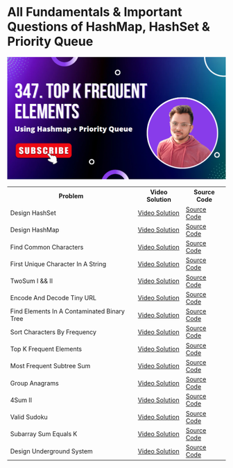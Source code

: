 # All Fundamentals & Important Questions of HashMap, HashSet & Priority Queue

[![](https://github.com/Vishal-raj-1/DSA-for-Placement-Internship/blob/main/Assets/hashmap%26hashset.png)](https://www.youtube.com/playlist?list=PLSH9gf0XETouStSgwNw_7YCHhRgQU4lvd)


<table>
  <tr>
    <th>Problem</th>
    <th>Video Solution</th>    
    <th>Source Code</th>    
  </tr>
  <tr>
    <td>Design HashSet</td>
    <td><a href="https://www.youtube.com/watch?v=QfgH3_MmrOM&list=PLSH9gf0XETouStSgwNw_7YCHhRgQU4lvd&index=1">Video Solution</a></td>    
    <td><a href="designHashSet.cpp">Source Code</a></td>       
  </tr>
  <tr>
    <td>Design HashMap</td>
    <td><a href="https://www.youtube.com/watch?v=QfgH3_MmrOM&list=PLSH9gf0XETouStSgwNw_7YCHhRgQU4lvd&index=2">Video Solution</a></td>    
    <td><a href="designHashMap.cpp">Source Code</a></td>       
  </tr>
  <tr>
    <td>Find Common Characters</td>
    <td><a href="https://www.youtube.com/watch?v=QfgH3_MmrOM&list=PLSH9gf0XETouStSgwNw_7YCHhRgQU4lvd&index=3">Video Solution</a></td>    
    <td><a href="findCommonCharacters.cpp">Source Code</a></td>       
  </tr>
  <tr>
    <td>First Unique Character In A String</td>
    <td><a href="https://www.youtube.com/watch?v=QfgH3_MmrOM&list=PLSH9gf0XETouStSgwNw_7YCHhRgQU4lvd&index=4">Video Solution</a></td>    
    <td><a href="firstUniqueCharacterInAString.cpp">Source Code</a></td>       
  </tr>
  <tr>
    <td>TwoSum I && II</td>
    <td><a href="https://www.youtube.com/watch?v=QfgH3_MmrOM&list=PLSH9gf0XETouStSgwNw_7YCHhRgQU4lvd&index=5">Video Solution</a></td>    
    <td><a href="twoSum.cpp">Source Code</a></td>       
  </tr>
  <tr>
    <td>Encode And Decode Tiny URL</td>
    <td><a href="https://www.youtube.com/watch?v=QfgH3_MmrOM&list=PLSH9gf0XETouStSgwNw_7YCHhRgQU4lvd&index=6">Video Solution</a></td>    
    <td><a href="encodeAndDecodeTinyURL.cpp">Source Code</a></td>       
  </tr>
  <tr>
    <td>Find Elements In A Contaminated Binary Tree</td>
    <td><a href="https://www.youtube.com/watch?v=QfgH3_MmrOM&list=PLSH9gf0XETouStSgwNw_7YCHhRgQU4lvd&index=7">Video Solution</a></td>    
    <td><a href="findElementsInAContaminatedBinaryTree.cpp">Source Code</a></td>       
  </tr>
  <tr>
    <td>Sort Characters By Frequency</td>
    <td><a href="https://www.youtube.com/watch?v=QfgH3_MmrOM&list=PLSH9gf0XETouStSgwNw_7YCHhRgQU4lvd&index=8">Video Solution</a></td>    
    <td><a href="sortCharactersByFrequency.cpp">Source Code</a></td>       
  </tr>
  <tr>
    <td>Top K Frequent Elements</td>
    <td><a href="https://www.youtube.com/watch?v=QfgH3_MmrOM&list=PLSH9gf0XETouStSgwNw_7YCHhRgQU4lvd&index=9">Video Solution</a></td>    
    <td><a href="topKFrequentElements.cpp">Source Code</a></td>       
  </tr>
  <tr>
    <td>Most Frequent Subtree Sum</td>
    <td><a href="https://www.youtube.com/watch?v=QfgH3_MmrOM&list=PLSH9gf0XETouStSgwNw_7YCHhRgQU4lvd&index=10">Video Solution</a></td>    
    <td><a href="mostFrequentSubtreeSum.cpp">Source Code</a></td>       
  </tr>
  <tr>
    <td>Group Anagrams</td>
    <td><a href="https://www.youtube.com/watch?v=QfgH3_MmrOM&list=PLSH9gf0XETouStSgwNw_7YCHhRgQU4lvd&index=11">Video Solution</a></td>    
    <td><a href="groupAnagrams.cpp">Source Code</a></td>       
  </tr>
  <tr>
    <td>4Sum II</td>
    <td><a href="https://www.youtube.com/watch?v=QfgH3_MmrOM&list=PLSH9gf0XETouStSgwNw_7YCHhRgQU4lvd&index=12">Video Solution</a></td>    
    <td><a href="4Sum2.cpp">Source Code</a></td>       
  </tr>
  <tr>
    <td>Valid Sudoku</td>
    <td><a href="https://www.youtube.com/watch?v=QfgH3_MmrOM&list=PLSH9gf0XETouStSgwNw_7YCHhRgQU4lvd&index=13">Video Solution</a></td>    
    <td><a href="validSudoku.cpp">Source Code</a></td>       
  </tr>
  <tr>
    <td>Subarray Sum Equals K</td>
    <td><a href="https://www.youtube.com/watch?v=QfgH3_MmrOM&list=PLSH9gf0XETouStSgwNw_7YCHhRgQU4lvd&index=14">Video Solution</a></td>    
    <td><a href="subarraySumEqualsK.cpp">Source Code</a></td>       
  </tr>
  <tr>
    <td>Design Underground System</td>
    <td><a href="https://www.youtube.com/watch?v=QfgH3_MmrOM&list=PLSH9gf0XETouStSgwNw_7YCHhRgQU4lvd&index=15">Video Solution</a></td>    
    <td><a href="designUndergroundSystem.cpp">Source Code</a></td>       
  </tr>
</table>

